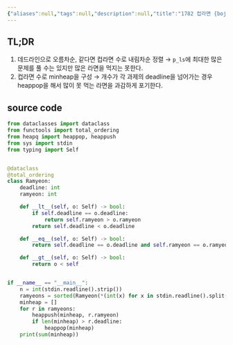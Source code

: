 ```yaml
---
{"aliases":null,"tags":null,"description":null,"title":"1782 컵라면 {boj} {greedy}","created":"2023-08-28T22:41:13","updated":"2023-08-28T22:43:14","dg-publish":true,"permalink":"/docs/1782 컵라면 {boj} {greedy}/","dgPassFrontmatter":true}
---
```



## TL;DR

1. 데드라인으로 오름차순, 같다면 컵라면 수로 내림차순 정렬 → `p_ls`에 최대한 많은 문제를 풀 수는 있지만 많은 라면을 먹지는 못한다.
2. 컵라면 수로 minheap을 구성 → 개수가 각 과제의 deadline을 넘어가는 경우 heappop을 해서 많이 못 먹는 라면을 과감하게 포기한다.

## source code

```python
from dataclasses import dataclass
from functools import total_ordering
from heapq import heappop, heappush
from sys import stdin
from typing import Self


@dataclass
@total_ordering
class Ramyeon:
    deadline: int
    ramyeon: int

    def __lt__(self, o: Self) -> bool:
        if self.deadline == o.deadline:
            return self.ramyeon > o.ramyeon
        return self.deadline < o.deadline

    def __eq__(self, o: Self) -> bool:
        return self.deadline == o.deadline and self.ramyeon == o.ramyeon

    def __gt__(self, o: Self) -> bool:
        return o < self


if __name__ == "__main__":
    n = int(stdin.readline().strip())
    ramyeons = sorted(Ramyeon(*(int(x) for x in stdin.readline().split())) for _ in range(n))
    minheap = []
    for r in ramyeons:
        heappush(minheap, r.ramyeon)
        if len(minheap) > r.deadline:
            heappop(minheap)
    print(sum(minheap))
```
